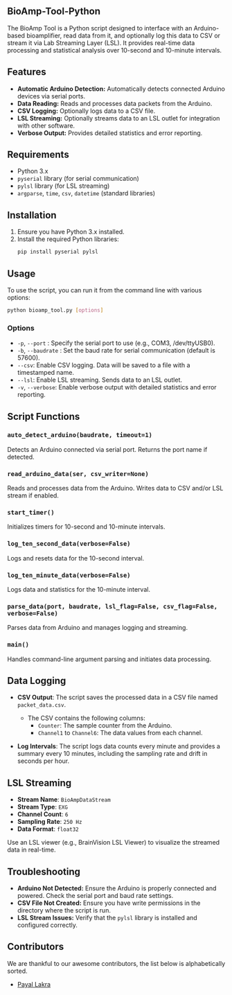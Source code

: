 ## BioAmp-Tool-Python

The BioAmp Tool is a Python script designed to interface with an Arduino-based bioamplifier, read data from it, and optionally log this data to CSV or stream it via Lab Streaming Layer (LSL). It provides real-time data processing and statistical analysis over 10-second and 10-minute intervals.

## Features

- **Automatic Arduino Detection:** Automatically detects connected Arduino devices via serial ports.
- **Data Reading:** Reads and processes data packets from the Arduino.
- **CSV Logging:** Optionally logs data to a CSV file.
- **LSL Streaming:** Optionally streams data to an LSL outlet for integration with other software.
- **Verbose Output:** Provides detailed statistics and error reporting.

## Requirements

- Python 3.x
- `pyserial` library (for serial communication)
- `pylsl` library (for LSL streaming)
- `argparse`, `time`, `csv`, `datetime` (standard libraries)

## Installation

1. Ensure you have Python 3.x installed.
2. Install the required Python libraries:
   ```bash
   pip install pyserial pylsl
   ```

## Usage

To use the script, you can run it from the command line with various options:

```bash
python bioamp_tool.py [options]
```

### Options

- `-p`, `--port` <port>: Specify the serial port to use (e.g., COM3, /dev/ttyUSB0).
- `-b`, `--baudrate` <baudrate>: Set the baud rate for serial communication (default is 57600).
- `--csv`: Enable CSV logging. Data will be saved to a file with a timestamped name.
- `--lsl`: Enable LSL streaming. Sends data to an LSL outlet.
- `-v`, `--verbose`: Enable verbose output with detailed statistics and error reporting.


## Script Functions

### `auto_detect_arduino(baudrate, timeout=1)`

Detects an Arduino connected via serial port. Returns the port name if detected.

### `read_arduino_data(ser, csv_writer=None)`

Reads and processes data from the Arduino. Writes data to CSV and/or LSL stream if enabled.

### `start_timer()`

Initializes timers for 10-second and 10-minute intervals.

### `log_ten_second_data(verbose=False)`

Logs and resets data for the 10-second interval.

### `log_ten_minute_data(verbose=False)`

Logs data and statistics for the 10-minute interval.

### `parse_data(port, baudrate, lsl_flag=False, csv_flag=False, verbose=False)`

Parses data from Arduino and manages logging and streaming.

### `main()`

Handles command-line argument parsing and initiates data processing.

## Data Logging

- **CSV Output**: The script saves the processed data in a CSV file named `packet_data.csv`.
  - The CSV contains the following columns:
    - `Counter`: The sample counter from the Arduino.
    - `Channel1` to `Channel6`: The data values from each channel.

- **Log Intervals**: The script logs data counts every minute and provides a summary every 10 minutes, including the sampling rate and drift in seconds per hour.

## LSL Streaming

- **Stream Name**: `BioAmpDataStream`
- **Stream Type**: `EXG`
- **Channel Count**: `6`
- **Sampling Rate**: `250 Hz`
- **Data Format**: `float32`

Use an LSL viewer (e.g., BrainVision LSL Viewer) to visualize the streamed data in real-time.

## Troubleshooting

- **Arduino Not Detected:** Ensure the Arduino is properly connected and powered. Check the serial port and baud rate settings.
- **CSV File Not Created:** Ensure you have write permissions in the directory where the script is run.
- **LSL Stream Issues:** Verify that the `pylsl` library is installed and configured correctly.

## Contributors

We are thankful to our awesome contributors, the list below is alphabetically sorted.

- [Payal Lakra](https://github.com/payallakra)
 